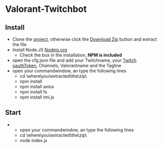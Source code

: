 # Valorant-Twitchbot

## Install

* Clone the [project](https://github.com/Dietze1595/Valorant-Twitchbot), otherwise click the [Download Zip](https://github.com/Dietze1595/Valorant-Twitchbot/archive/refs/heads/main.zip) button and extract the file
* Install Node.JS [Nodejs.org](https://nodejs.org/en/download/)
  * Check the box in the installation, **NPM is included**
* open the cfg.json file and add your Twitchname, your [Twitch oauthToken](https://twitchapps.com/tmi/), Channels, Valorantname and the Tagline
* open your commandwindow, an type the following lines
  * cd \where\you\extracted\the\zip\
  * npm install
  * npm install axios
  * npm install fs
  * npm install tmi.js
 
## Start

* * open your commandwindow, an type the following lines
  * cd \where\you\extracted\the\zip\
  * node index.js
